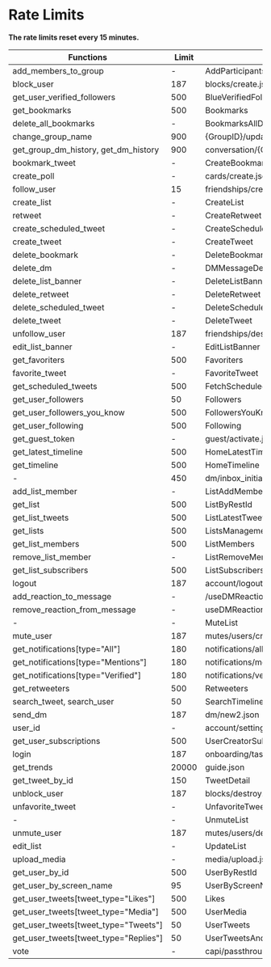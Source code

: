 # Rate Limits

**The rate limits reset every 15 minutes.**

| Functions                             | Limit | Endpoint                            |
|---------------------------------------|-------|-------------------------------------|
| add_members_to_group                  | -     | AddParticipantsMutation             |
| block_user                            | 187   | blocks/create.json                  |
| get_user_verified_followers           | 500   | BlueVerifiedFollowers               |
| get_bookmarks                         | 500   | Bookmarks                           |
| delete_all_bookmarks                  | -     | BookmarksAllDelete                  |
| change_group_name                     | 900   | {GroupID}/update_name.json          |
| get_group_dm_history, get_dm_history  | 900   | conversation/{ConversationID}.json  |
| bookmark_tweet                        | -     | CreateBookmark                      |
| create_poll                           | -     | cards/create.json                   |
| follow_user                           | 15    | friendships/create.json             |
| create_list                           | -     | CreateList                          |
| retweet                               | -     | CreateRetweet                       |
| create_scheduled_tweet                | -     | CreateScheduledTweet                |
| create_tweet                          | -     | CreateTweet                         |
| delete_bookmark                       | -     | DeleteBookmark                      |
| delete_dm                             | -     | DMMessageDeleteMutation             |
| delete_list_banner                    | -     | DeleteListBanner                    |
| delete_retweet                        | -     | DeleteRetweet                       |
| delete_scheduled_tweet                | -     | DeleteScheduledTweet                |
| delete_tweet                          | -     | DeleteTweet                         |
| unfollow_user                         | 187   | friendships/destroy.json            |
| edit_list_banner                      | -     | EditListBanner                      |
| get_favoriters                        | 500   | Favoriters                          |
| favorite_tweet                        | -     | FavoriteTweet                       |
| get_scheduled_tweets                  | 500   | FetchScheduledTweets                |
| get_user_followers                    | 50    | Followers                           |
| get_user_followers_you_know           | 500   | FollowersYouKnow                    |
| get_user_following                    | 500   | Following                           |
| get_guest_token                       | -     | guest/activate.json                 |
| get_latest_timeline                   | 500   | HomeLatestTimeline                  |
| get_timeline                          | 500   | HomeTimeline                        |
| -                                     | 450   | dm/inbox_initial_state.json         |
| add_list_member                       | -     | ListAddMember                       |
| get_list                              | 500   | ListByRestId                        |
| get_list_tweets                       | 500   | ListLatestTweetsTimeline            |
| get_lists                             | 500   | ListsManagementPageTimeline         |
| get_list_members                      | 500   | ListMembers                         |
| remove_list_member                    | -     | ListRemoveMember                    |
| get_list_subscribers                  | 500   | ListSubscribers                     |
| logout                                | 187   | account/logout.json                 |
| add_reaction_to_message               | -     | /useDMReactionMutationAddMutation   |
| remove_reaction_from_message          | -     | useDMReactionMutationRemoveMutation |
| -                                     | -     | MuteList                            |
| mute_user                             | 187   | mutes/users/create.json             |
| get_notifications[type="All"]         | 180   | notifications/all.json              |
| get_notifications[type="Mentions"]    | 180   | notifications/mentions.json         |
| get_notifications[type="Verified"]    | 180   | notifications/verified.json         |
| get_retweeters                        | 500   | Retweeters                          |
| search_tweet, search_user             | 50    | SearchTimeline                      |
| send_dm                               | 187   | dm/new2.json                        |
| user_id                               | -     | account/settings.json               |
| get_user_subscriptions                | 500   | UserCreatorSubscriptions            |
| login                                 | 187   | onboarding/task.json                |
| get_trends                            | 20000 | guide.json                          |
| get_tweet_by_id                       | 150   | TweetDetail                         |
| unblock_user                          | 187   | blocks/destroy.json                 |
| unfavorite_tweet                      | -     | UnfavoriteTweet                     |
| -                                     | -     | UnmuteList                          |
| unmute_user                           | 187   | mutes/users/destroy.json            |
| edit_list                             | -     | UpdateList                          |
| upload_media                          | -     | media/upload.json                   |
| get_user_by_id                        | 500   | UserByRestId                        |
| get_user_by_screen_name               | 95    | UserByScreenName                    |
| get_user_tweets[tweet_type="Likes"]   | 500   | Likes                               |
| get_user_tweets[tweet_type="Media"]   | 500   | UserMedia                           |
| get_user_tweets[tweet_type="Tweets"]  | 50    | UserTweets                          |
| get_user_tweets[tweet_type="Replies"] | 50    | UserTweetsAndReplies                |
| vote                                  | -     | capi/passthrough/1                  |
